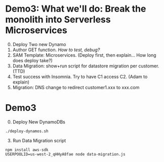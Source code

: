 # Demo3: What we'll do: Break the monolith into Serverless Microservices
0. Deploy Two new Dynamo
1. Author GET function. *How to test, debug?*
2. SAM Template: Microservices. (Deploy first, then explain... How long does deploy take?)
3. Data Migration: show+run script for datastore migration per customer. (TTD)
4. Test success with Insomnia. Try to have C1 access C2. (Adam to explain)
5. Migration: DNS change to redirect customer1.xxx to xxx.com 

# Demo3
0. Deploy New DynamoDBs
```shell
./deploy-dynamos.sh
```

3. Run Data Migration script
```shell
npm install aws-sdk
USERPOOLID=us-west-2_qHHyA8fae node data-migration.js 
```